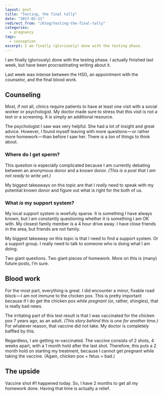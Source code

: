 ```yaml
---
layout: post
title: "Testing, the final tally"
date: "2017-02-21"
redirect_from: "/blog/testing-the-final-tally"
categories:
  - pregnancy
tags:
  - conception
excerpt: I am finally (gloriously) done with the testing phase.
---
```


I am finally (gloriously) done with the testing phase. I actually finished last week, but have been procrastinating writing about it.

Last week was intense between the HSG, an appointment with the counselor, and the final blood work.

## Counseling

Most, if not all, clinics require patients to have at least one visit with a social worker or psychologist. My doctor made sure to stress that this visit is not a test or a screening. It is simply an additional resource.

The psychologist I saw was very helpful. She had a lot of insight and great advice. However, I found myself leaving with more questions — or rather more homework — than before I saw her. There is a _ton_ of things to think about.

### Where do I get sperm?

This question is especially complicated because I am currently debating between an anonymous donor and a known donor. _(This is a post that I am not ready to write yet.)_

My biggest takeaways on this topic are that I _really_ need to speak with my potential known donor and figure out what is right for the both of us.

### What _is_ my support system?

My local support system is woefully sparse. It is something I have always known, but I am constantly questioning whether it is something I am OK with. My closest family member is a 4 hour drive away. I have close friends in the area, but friends are not family.

My biggest takeaway on this topic is that I need to find a support system. Or a support group. I really need to talk to someone who is doing what I am doing.

Two giant questions. Two giant pieces of homework. More on this is (many) future posts, I’m sure.

## Blood work

For the most part, everything is great. I did encounter a minor, fixable road block — I am not immune to the chicken pox. This is pretty important because if I do get the chicken pox _while pregnant_ (or, rather, shingles), that is really bad news.

The irritating part of this test result is that I was vaccinated for the chicken pox 7 years ago, as an adult. _(This story behind this is one for another time.)_ For whatever reason, that vaccine did not take. My doctor is completely baffled by this.

Regardless, I am getting re-vaccinated. The vaccine consists of 2 shots, 4 weeks apart, with a 1 month hold after the last shot. Therefore, this puts a 2 month hold on starting my treatment, because I cannot get pregnant while taking the vaccine. (Again, chicken pox + fetus = bad.)

## The upside

Vaccine shot #1 happened today. So, I have 2 months to get all my homework done. Having that time is actually a relief.
